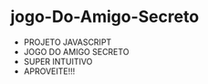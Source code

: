 # jogo-Do-Amigo-Secreto
- PROJETO JAVASCRIPT
- JOGO DO AMIGO SECRETO
- SUPER INTUITIVO
- APROVEITE!!!
